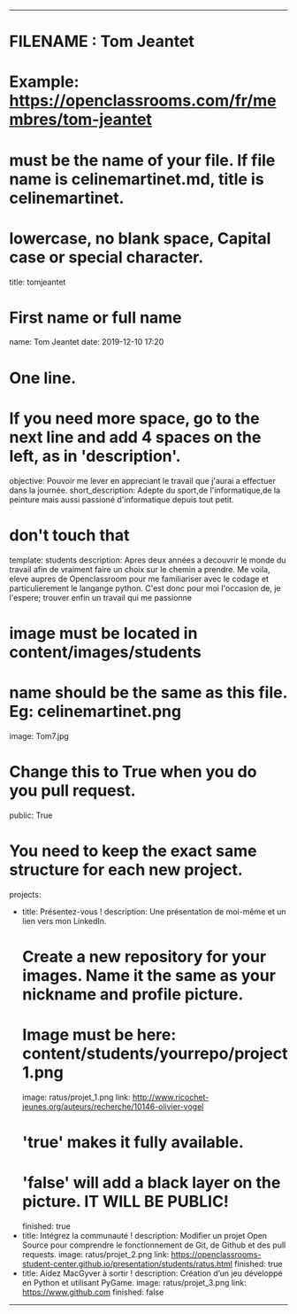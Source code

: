 ---

# FILENAME : Tom Jeantet
# Example: https://openclassrooms.com/fr/membres/tom-jeantet
# must be the name of your file. If file name is celinemartinet.md, title is celinemartinet.
# lowercase, no blank space, Capital case or special character.
title: tomjeantet

# First name or full name
name: Tom Jeantet
date: 2019-12-10 17:20

# One line.
# If you need more space, go to the next line and add 4 spaces on the left, as in 'description'.
objective: Pouvoir me lever en appreciant le travail que j'aurai a effectuer dans la journée.
short_description: Adepte du sport,de l'informatique,de la peinture mais aussi passioné d'informatique depuis tout petit.

# don't touch that
template: students
description:
   Apres deux années a decouvrir le monde du travail afin
   de vraiment faire un choix sur le chemin a prendre.
   Me voila, eleve aupres de Openclassroom pour me familiariser
   avec le codage et particulierement le langange python.
   C'est donc pour moi l'occasion de, je l'espere;
   trouver enfin un travail qui me passionne

# image must be located in content/images/students
# name should be the same as this file. Eg: celinemartinet.png
image: Tom7.jpg

# Change this to True when you do you pull request.
public: True

# You need to keep the exact same structure for each new project.
projects:
  - title: Présentez-vous !
    description: Une présentation de moi-même et un lien vers mon LinkedIn.
    # Create a new repository for your images. Name it the same as your nickname and profile picture.
    # Image must be here: content/students/yourrepo/project1.png
    image: ratus/projet_1.png
    link: http://www.ricochet-jeunes.org/auteurs/recherche/10146-olivier-vogel
    # 'true' makes it fully available.
    # 'false' will add a black layer on the picture. IT WILL BE PUBLIC!
    finished: true
  - title: Intégrez la communauté !
    description: Modifier un projet Open Source pour comprendre le fonctionnement de Git, de Github et des pull requests. 
    image: ratus/projet_2.png
    link: https://openclassrooms-student-center.github.io/presentation/students/ratus.html
    finished: true
  - title: Aidez MacGyver à sortir !
    description: Création d’un jeu développé en Python et utilisant PyGame.
    image: ratus/projet_3.png
    link: https://www.github.com
    finished: false
---